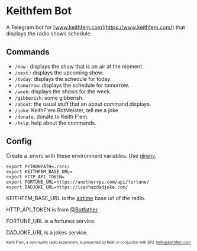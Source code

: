 # Keithfem Bot
A Telegram bot for [www.keithfem.com](https://www.keithfem.com/) that displays the radio shows schedule.

## Commands
* `/now` : displays the show that is on air at the moment.
* `/next` : displays the upcoming show.
* `/today`: displays the schedule for today.
* `/tomorrow`: displays the schedule for tomorrow.
* `/week`: displays the shows for the week.
* `/gibberish`: some gibberish.
* `/about`: the usual stuff that an about command displays.
* `/joke`: KeithF'em BotMeister, tell me a joke
* `/donate`: donate to Keith F'em.
* `/help`: help about the commands.

## Config
Create a .envrc with these environment variables. Use [direnv](https://direnv.net/).

```
export PYTHONPATH=./src/
export KEITHFEM_BASE_URL=
export HTTP_API_TOKEN=
export FORTUNE_URL=https://anothervps.com/api/fortune/
export DADJOKE_URL=https://icanhazdadjoke.com/
```

KEITHFEM_BASE_URL is the [airtime](https://www.airtime.pro/) base url of the radio.

HTTP_API_TOKEN is from [@Botfather](https://web.telegram.org/#/im?p=@BotFather)

FORTUNE_URL is a fortunes service.

DADJOKE_URL is a jokes service.


<sub><sup>Keith F'em, a community radio experiment, is presented by Keith in conjuction with SP2. hello@keithfem.com</sup></sub>


